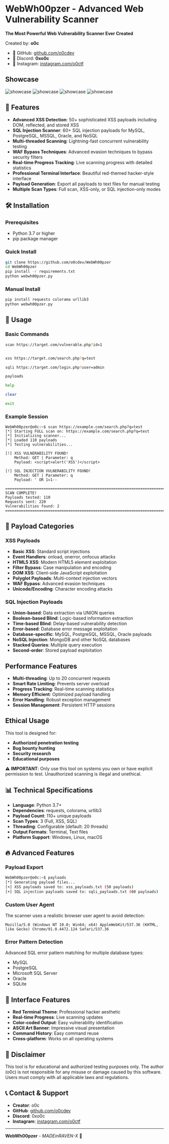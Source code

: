 # WebWh00pzer - Advanced Web Vulnerability Scanner


**The Most Powerful Web Vulnerability Scanner Ever Created**

Created by: **o0c**
- 🐙 GitHub: [github.com/o0cdev](https://github.com/o0cdev)
- 💬 Discord: **0xo0c**
- 📸 Instagram: [instagram.com/o0ctf](https://instagram.com/o0ctf)
## Showcase 

![showcase](https://raw.githubusercontent.com/o0cdev/WebWh00pzer/refs/heads/main/edit1.png)
![showcase](github.com/o0cdev/webwh00pzer/blob/main/edit2.png?raw=true)
![showcase](github.com/o0cdev/webwh00pzer/blob/main/edi3.png?raw=true)
![showcase](github.com/o0cdev/webwh00pzer/blob/main/edi4.png?raw=true)


## 🚀 Features

- **Advanced XSS Detection**: 50+ sophisticated XSS payloads including DOM, reflected, and stored XSS
- **SQL Injection Scanner**: 60+ SQL injection payloads for MySQL, PostgreSQL, MSSQL, Oracle, and NoSQL
- **Multi-threaded Scanning**: Lightning-fast concurrent vulnerability testing
- **WAF Bypass Techniques**: Advanced evasion techniques to bypass security filters
- **Real-time Progress Tracking**: Live scanning progress with detailed statistics
- **Professional Terminal Interface**: Beautiful red-themed hacker-style interface
- **Payload Generation**: Export all payloads to text files for manual testing
- **Multiple Scan Types**: Full scan, XSS-only, or SQL injection-only modes

## 🛠️ Installation

### Prerequisites
- Python 3.7 or higher
- pip package manager

### Quick Install
```bash
git clone https://github.com/o0cdev/WebWh00pzer
cd WebWh00pzer
pip install -r requirements.txt
python webwh00pzer.py
```

### Manual Install
```bash
pip install requests colorama urllib3
python webwh00pzer.py
```

## 📖 Usage

### Basic Commands
```bash
scan https://target.com/vulnerable.php?id=1


xss https://target.com/search.php?q=test

sqli https://target.com/login.php?user=admin

payloads

help

clear

exit
```

### Example Session
```
WebWh00pzer@o0c:~$ scan https://example.com/search.php?q=test
[*] Starting FULL scan on: https://example.com/search.php?q=test
[*] Initializing scanner...
[*] Loaded 110 payloads
[*] Testing vulnerabilities...

[!] XSS VULNERABILITY FOUND!
    Method: GET | Parameter: q
    Payload: <script>alert('XSS')</script>

[!] SQL INJECTION VULNERABILITY FOUND!
    Method: GET | Parameter: q
    Payload: ' OR 1=1--

================================================================================
SCAN COMPLETE!
Payloads tested: 110
Requests sent: 220
Vulnerabilities found: 2
================================================================================
```

## 🎯 Payload Categories

### XSS Payloads
- **Basic XSS**: Standard script injections
- **Event Handlers**: onload, onerror, onfocus attacks
- **HTML5 XSS**: Modern HTML5 element exploitation
- **Filter Bypass**: Case manipulation and encoding
- **DOM XSS**: Client-side JavaScript exploitation
- **Polyglot Payloads**: Multi-context injection vectors
- **WAF Bypass**: Advanced evasion techniques
- **Unicode/Encoding**: Character encoding attacks

### SQL Injection Payloads
- **Union-based**: Data extraction via UNION queries
- **Boolean-based Blind**: Logic-based information extraction
- **Time-based Blind**: Delay-based vulnerability detection
- **Error-based**: Database error message exploitation
- **Database-specific**: MySQL, PostgreSQL, MSSQL, Oracle payloads
- **NoSQL Injection**: MongoDB and other NoSQL databases
- **Stacked Queries**: Multiple query execution
- **Second-order**: Stored payload exploitation

##  Performance Features

- **Multi-threading**: Up to 20 concurrent requests
- **Smart Rate Limiting**: Prevents server overload
- **Progress Tracking**: Real-time scanning statistics
- **Memory Efficient**: Optimized payload handling
- **Error Handling**: Robust exception management
- **Session Management**: Persistent HTTP sessions

##  Ethical Usage

This tool is designed for:
- **Authorized penetration testing**
- **Bug bounty hunting**
- **Security research**
- **Educational purposes**

⚠️ **IMPORTANT**: Only use this tool on systems you own or have explicit permission to test. Unauthorized scanning is illegal and unethical.

## 📊 Technical Specifications

- **Language**: Python 3.7+
- **Dependencies**: requests, colorama, urllib3
- **Payload Count**: 110+ unique payloads
- **Scan Types**: 3 (Full, XSS, SQL)
- **Threading**: Configurable (default: 20 threads)
- **Output Formats**: Terminal, Text files
- **Platform Support**: Windows, Linux, macOS

## 🔥 Advanced Features

### Payload Export
```bash
WebWh00pzer@o0c:~$ payloads
[*] Generating payload files...
[+] XSS payloads saved to: xss_payloads.txt (50 payloads)
[+] SQL injection payloads saved to: sqli_payloads.txt (60 payloads)
```

### Custom User Agent
The scanner uses a realistic browser user agent to avoid detection:
```
Mozilla/5.0 (Windows NT 10.0; Win64; x64) AppleWebKit/537.36 (KHTML, like Gecko) Chrome/91.0.4472.124 Safari/537.36
```

### Error Pattern Detection
Advanced SQL error pattern matching for multiple database types:
- MySQL
- PostgreSQL  
- Microsoft SQL Server
- Oracle
- SQLite

## 🎨 Interface Features

- **Red Terminal Theme**: Professional hacker aesthetic
- **Real-time Progress**: Live scanning updates
- **Color-coded Output**: Easy vulnerability identification
- **ASCII Art Banner**: Impressive visual presentation
- **Command History**: Easy command reuse
- **Cross-platform**: Works on all operating systems

## 🚨 Disclaimer

This tool is for educational and authorized testing purposes only. The author (o0c) is not responsible for any misuse or damage caused by this software. Users must comply with all applicable laws and regulations.

## 📞 Contact & Support

- **Creator**: o0c
- **GitHub**: [github.com/o0cdev](https://github.com/o0cdev)
- **Discord**: 0xo0c
- **Instagram**: [instagram.com/o0ctf](https://instagram.com/o0ctf)

---

**WebWh00pzer** - *MADEinRAVEN-X* 🔴
